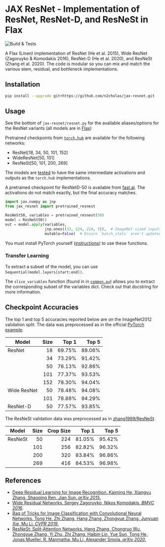 # JAX ResNet - Implementation of ResNet, ResNet-D, and ResNeSt in Flax

![Build & Tests](https://github.com/n2cholas/jax-resnet/workflows/Build%20and%20Tests/badge.svg)

A Flax (Linen) implementation of ResNet (He et al. 2015), Wide ResNet
(Zagoruyko & Komodakis 2016), ResNet-D (He et al. 2020), and ResNeSt (Zhang et
al. 2020). The code is modular so you can mix and match the various stem,
residual, and bottleneck implementations.

## Installation

```sh
pip install --upgrade git+https://github.com/n2cholas/jax-resnet.git
```

## Usage

See the bottom of `jax-resnet/resnet.py` for the available aliases/options for
the ResNet variants (all models are in [Flax](https://github.com/google/flax))

Pretrained checkpoints from
[`torch.hub`](https://pytorch.org/docs/stable/hub.html) are available for the
following networks:

- ResNet[18, 34, 50, 101, 152]
- WideResNet[50, 101]
- ResNeSt[50, 101, 200, 269]

The models are
[tested](https://github.com/n2cholas/jax-resnet/blob/main/tests/test_pretrained.py)
to have the same intermediate activations and outputs as the `torch.hub`
implementations.

A pretrained checkpoint for ResNetD-50 is available from
[fast.ai](https://github.com/fastai/fastai).
The activations do not match exactly, but the final accuracy matches.

```python
import jax.numpy as jnp
from jax_resnet import pretrained_resnest

ResNeSt50, variables = pretrained_resnest(50)
model = ResNeSt50()
out = model.apply(variables,
                  jnp.ones((32, 224, 224, 3)),  # ImageNet sized inputs.
                  mutable=False)  # Ensure `batch_stats` aren't updated.
```

You must install PyTorch yourself
([instructions](https://pytorch.org/get-started/locally/)) to use these
functions.

### Transfer Learning

To extract a subset of the model, you can use
`Sequential(model.layers[start:end])`.

The `slice_variables` function (found in in
[`common.py`](https://github.com/n2cholas/jax-resnet/blob/main/jax_resnet/common.py))
allows you to extract the corresponding subset of the variables dict. Check out
that docstring for more information.

## Checkpoint Accuracies

The top 1 and top 5 accuracies reported below are on the ImageNet2012
validation split.  The data was preprocessed as in the official [PyTorch
example](https://github.com/pytorch/examples/blob/master/imagenet/main.py).

|Model       | Size | Top 1 | Top 5 |
|------------|-----:|------:|------:|
|ResNet      |    18| 69.75%| 89.06%|
|            |    34| 73.29%| 91.42%|
|            |    50| 76.13%| 92.86%|
|            |   101| 77.37%| 93.53%|
|            |   152| 78.30%| 94.04%|
|Wide ResNet |    50| 78.48%| 94.08%|
|            |   101| 78.88%| 94.29%|
|ResNet-D    |    50| 77.57%| 93.85%|
<!--
|ResNeSt |    50| 80.97%| 95.38%|
|        |   101| 82.17%| 95.97%|
|        |   200| 82.35%| 96.11%|
|        |   269| 79.19%| 94.53%|
-->

The ResNeSt validation data was preprocessed as in
[zhang1989/ResNeSt](https://github.com/zhanghang1989/ResNeSt/blob/master/scripts/torch/verify.py).

|Model   | Size | Crop Size | Top 1 | Top 5 |
|--------|-----:|----------:|------:|------:|
|ResNeSt |    50|        224| 81.05%| 95.42%|
|        |   101|        256| 82.82%| 96.32%|
|        |   200|        320| 83.84%| 96.86%|
|        |   269|        416| 84.53%| 96.98%|

## References

- [Deep Residual Learning for Image Recognition. Kaiming He, Xiangyu Zhang,
  Shaoqing Ren, Jian Sun. _arXiv 2015_.](https://arxiv.org/abs/1512.03385)
- [Wide Residual Networks. Sergey Zagoruyko, Nikos Komodakis. _BMVC
  2016_](https://arxiv.org/abs/1605.07146).
- [Bag of Tricks for Image Classification with Convolutional Neural Networks.
  Tong He, Zhi Zhang, Hang Zhang, Zhongyue Zhang, Junyuan Xie, Mu Li. _CVPR
  2019_.](https://arxiv.org/abs/1812.01187)
- [ResNeSt: Split-Attention Networks. Hang Zhang, Chongruo Wu, Zhongyue Zhang,
  Yi Zhu, Zhi Zhang, Haibin Lin, Yue Sun, Tong He, Jonas Mueller, R. Manmatha,
  Mu Li, Alexander Smola. _arXiv 2020_.](https://arxiv.org/abs/2004.08955)
